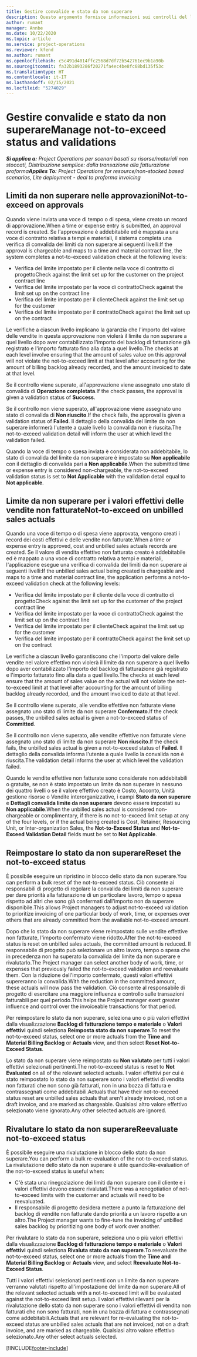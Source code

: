 ```yaml
---
title: Gestire convalide e stato da non superare
description: Questo argomento fornisce informazioni sui controlli del limite da non superare eseguiti in Project Operations.
author: rumant
manager: Annbe
ms.date: 10/22/2020
ms.topic: article
ms.service: project-operations
ms.reviewer: kfend
ms.author: rumant
ms.openlocfilehash: c5c491d4014ffc2568d7df72b542761ec9b1a90b
ms.sourcegitcommit: fa32b1893286f20271fa4ec4be8fc68bd135f53c
ms.translationtype: HT
ms.contentlocale: it-IT
ms.lasthandoff: 02/15/2021
ms.locfileid: "5274029"
---
```

# <a name="manage-not-to-exceed-status-and-validations"></a><span data-ttu-id="7a998-103">Gestire convalide e stato da non superare</span><span class="sxs-lookup"><span data-stu-id="7a998-103">Manage not-to-exceed status and validations</span></span> 

<span data-ttu-id="7a998-104">_**Si applica a:** Project Operations per scenari basati su risorse/materiali non stoccati, Distribuzione semplice: dalla transazione alla fatturazione proforma_</span><span class="sxs-lookup"><span data-stu-id="7a998-104">_**Applies To:** Project Operations for resource/non-stocked based scenarios, Lite deployment - deal to proforma invoicing_</span></span>

## <a name="not-to-exceed-on-approvals"></a><span data-ttu-id="7a998-105">Limiti da non superare nelle approvazioni</span><span class="sxs-lookup"><span data-stu-id="7a998-105">Not-to-exceed on approvals</span></span>

<span data-ttu-id="7a998-106">Quando viene inviata una voce di tempo o di spesa, viene creato un record di approvazione.</span><span class="sxs-lookup"><span data-stu-id="7a998-106">When a time or expense entry is submitted, an approval record is created.</span></span> <span data-ttu-id="7a998-107">Se l'approvazione è addebitabile ed è mappata a una voce di contratto relativa a tempi e materiali, il sistema completa una verifica di convalida dei limiti da non superare ai seguenti livelli:</span><span class="sxs-lookup"><span data-stu-id="7a998-107">If the approval is chargeable and maps to a time and material contract line, the system completes a not-to-exceed validation check at the following levels:</span></span>

  - <span data-ttu-id="7a998-108">Verifica del limite impostato per il cliente nella voce di contratto di progetto</span><span class="sxs-lookup"><span data-stu-id="7a998-108">Check against the limit set up for the customer on the project contract line</span></span>
  - <span data-ttu-id="7a998-109">Verifica del limite impostato per la voce di contratto</span><span class="sxs-lookup"><span data-stu-id="7a998-109">Check against the limit set up on the contract line</span></span>
  - <span data-ttu-id="7a998-110">Verifica del limite impostato per il cliente</span><span class="sxs-lookup"><span data-stu-id="7a998-110">Check against the limit set up for the customer</span></span>
  - <span data-ttu-id="7a998-111">Verifica del limite impostato per il contratto</span><span class="sxs-lookup"><span data-stu-id="7a998-111">Check against the limit set up on the contract</span></span>

<span data-ttu-id="7a998-112">Le verifiche a ciascun livello implicano la garanzia che l'importo del valore delle vendite in questa approvazione non violerà il limite da non superare a quel livello dopo aver contabilizzato l'importo del backlog di fatturazione già registrato e l'importo fatturato fino alla data a quel livello.</span><span class="sxs-lookup"><span data-stu-id="7a998-112">The checks at each level involve ensuring that the amount of sales value on this approval will not violate the not-to-exceed limit at that level after accounting for the amount of billing backlog already recorded, and the amount invoiced to date at that level.</span></span>

<span data-ttu-id="7a998-113">Se il controllo viene superato, all'approvazione viene assegnato uno stato di convalida di **Operazione completata**.</span><span class="sxs-lookup"><span data-stu-id="7a998-113">If the check passes, the approval is given a validation status of **Success**.</span></span>

<span data-ttu-id="7a998-114">Se il controllo non viene superato, all'approvazione viene assegnato uno stato di convalida di **Non riuscito**.</span><span class="sxs-lookup"><span data-stu-id="7a998-114">If the check fails, the approval is given a validation status of **Failed**.</span></span> <span data-ttu-id="7a998-115">Il dettaglio della convalida del limite da non superare informerà l'utente a quale livello la convalida non è riuscita.</span><span class="sxs-lookup"><span data-stu-id="7a998-115">The not-to-exceed validation detail will inform the user at which level the validation failed.</span></span>

<span data-ttu-id="7a998-116">Quando la voce di tempo o spesa inviata è considerata non addebitabile, lo stato di convalida del limite da non superare è impostato su **Non applicabile** con il dettaglio di convalida pari a **Non applicabile**.</span><span class="sxs-lookup"><span data-stu-id="7a998-116">When the submitted time or expense entry is considered non-chargeable, the not-to-exceed validation status is set to **Not Applicable** with the validation detail equal to **Not applicable**.</span></span>

## <a name="not-to-exceed-on-unbilled-sales-actuals"></a><span data-ttu-id="7a998-117">Limite da non superare per i valori effettivi delle vendite non fatturate</span><span class="sxs-lookup"><span data-stu-id="7a998-117">Not-to-exceed on unbilled sales actuals</span></span>

<span data-ttu-id="7a998-118">Quando una voce di tempo o di spesa viene approvata, vengono creati i record dei costi effettivi e delle vendite non fatturate.</span><span class="sxs-lookup"><span data-stu-id="7a998-118">When a time or expense entry is approved, cost and unbilled sales actuals records are created.</span></span> <span data-ttu-id="7a998-119">Se il valore di vendita effettivo non fatturata creato è addebitabile ed è mappato a una voce di contratto relativa a tempi e materiali, l'applicazione esegue una verifica di convalida dei limiti da non superare ai seguenti livelli:</span><span class="sxs-lookup"><span data-stu-id="7a998-119">If the unbilled sales actual being created is chargeable and maps to a time and material contract line, the application performs a not-to-exceed validation check at the following levels:</span></span>

  - <span data-ttu-id="7a998-120">Verifica del limite impostato per il cliente della voce di contratto di progetto</span><span class="sxs-lookup"><span data-stu-id="7a998-120">Check against the limit set up for the customer of the project contract line</span></span>
  - <span data-ttu-id="7a998-121">Verifica del limite impostato per la voce di contratto</span><span class="sxs-lookup"><span data-stu-id="7a998-121">Check against the limit set up on the contract line</span></span>
  - <span data-ttu-id="7a998-122">Verifica del limite impostato per il cliente</span><span class="sxs-lookup"><span data-stu-id="7a998-122">Check against the limit set up for the customer</span></span>
  - <span data-ttu-id="7a998-123">Verifica del limite impostato per il contratto</span><span class="sxs-lookup"><span data-stu-id="7a998-123">Check against the limit set up on the contract</span></span>

<span data-ttu-id="7a998-124">Le verifiche a ciascun livello garantiscono che l'importo del valore delle vendite nel valore effettivo non violerà il limite da non superare a quel livello dopo aver contabilizzato l'importo del backlog di fatturazione già registrato e l'importo fatturato fino alla data a quel livello.</span><span class="sxs-lookup"><span data-stu-id="7a998-124">The checks at each level ensure that the amount of sales value on the actual will not violate the not-to-exceed limit at that level after accounting for the amount of billing backlog already recorded, and the amount invoiced to date at that level.</span></span>

<span data-ttu-id="7a998-125">Se il controllo viene superato, alle vendite effettive non fatturate viene assegnato uno stato di limite da non superare **Confermato**.</span><span class="sxs-lookup"><span data-stu-id="7a998-125">If the check passes, the unbilled sales actual is given a not-to-exceed status of **Committed**.</span></span>

<span data-ttu-id="7a998-126">Se il controllo non viene superato, alle vendite effettive non fatturate viene assegnato uno stato di limite da non superare **Non riuscito**.</span><span class="sxs-lookup"><span data-stu-id="7a998-126">If the check fails, the unbilled sales actual is given a not-to-exceed status of **Failed**.</span></span> <span data-ttu-id="7a998-127">Il dettaglio della convalida informa l'utente a quale livello la convalida non è riuscita.</span><span class="sxs-lookup"><span data-stu-id="7a998-127">The validation detail informs the user at which level the validation failed.</span></span>

<span data-ttu-id="7a998-128">Quando le vendite effettive non fatturate sono considerate non addebitabili o gratuite, se non è stato impostato un limite da non superare in nessuno dei quattro livelli o se il valore effettivo creato è Costo, Acconto, Unità gestione risorse o Vendite interorganizzative, i campi **Stato da non superare** e **Dettagli convalida limite da non superare** devono essere impostati su **Non applicabile**.</span><span class="sxs-lookup"><span data-stu-id="7a998-128">When the unbilled sales actual is considered non-chargeable or complimentary, if there is no not-to-exceed limit setup at any of the four levels, or if the actual being created is Cost, Retainer, Resourcing Unit, or Inter-organization Sales, the **Not-to-Exceed Status** and **Not-to-Exceed Validation Detail** fields must be set to **Not Applicable**.</span></span>

## <a name="reset-the-not-to-exceed-status"></a><span data-ttu-id="7a998-129">Reimpostare lo stato da non superare</span><span class="sxs-lookup"><span data-stu-id="7a998-129">Reset the not-to-exceed status</span></span>

<span data-ttu-id="7a998-130">È possibile eseguire un ripristino in blocco dello stato da non superare.</span><span class="sxs-lookup"><span data-stu-id="7a998-130">You can perform a bulk reset of the not-to-exceed status.</span></span> <span data-ttu-id="7a998-131">Ciò consente ai responsabili di progetto di regolare la convalida dei limiti da non superare per dare priorità alla fatturazione di un particolare lavoro, tempo o spesa rispetto ad altri che sono già confermati dall'importo non da superare disponibile.</span><span class="sxs-lookup"><span data-stu-id="7a998-131">This allows Project managers to adjust not-to-exceed validation to prioritize invoicing of one particular body of work, time, or expenses over others that are already committed from the available not-to-exceed amount.</span></span>

<span data-ttu-id="7a998-132">Dopo che lo stato da non superare viene reimpostato sulle vendite effettive non fatturate, l'importo confermato viene ridotto.</span><span class="sxs-lookup"><span data-stu-id="7a998-132">After the not-to-exceed status is reset on unbilled sales actuals, the committed amount is reduced.</span></span> <span data-ttu-id="7a998-133">Il responsabile di progetto può selezionare un altro lavoro, tempo o spesa che in precedenza non ha superato la convalida del limite da non superare e rivalutarlo.</span><span class="sxs-lookup"><span data-stu-id="7a998-133">The Project manager can select another body of work, time, or expenses that previously failed the not-to-exceed validation and reevaluate them.</span></span> <span data-ttu-id="7a998-134">Con la riduzione dell'importo confermato, questi valori effettivi supereranno la convalida.</span><span class="sxs-lookup"><span data-stu-id="7a998-134">With the reduction in the committed amount, these actuals will now pass the validation.</span></span> <span data-ttu-id="7a998-135">Ciò consente al responsabile di progetto di esercitare una maggiore influenza e controllo sulle transazioni fatturabili per quel periodo.</span><span class="sxs-lookup"><span data-stu-id="7a998-135">This helps the Project manager exert greater influence and control over the invoiceable transactions for that period.</span></span>

<span data-ttu-id="7a998-136">Per reimpostare lo stato da non superare, seleziona uno o più valori effettivi dalla visualizzazione **Backlog di fatturazione tempo e materiale** o **Valori effettivi** quindi seleziona **Reimposta stato da non superare**.</span><span class="sxs-lookup"><span data-stu-id="7a998-136">To reset the not-to-exceed status, select one or more actuals from the **Time and Material Billing Backlog** or **Actuals** view, and then select **Reset Not-to-Exceed Status**.</span></span>

<span data-ttu-id="7a998-137">Lo stato da non superare viene reimpostato su **Non valutato** per tutti i valori effettivi selezionati pertinenti.</span><span class="sxs-lookup"><span data-stu-id="7a998-137">The not-to-exceed status is reset to **Not Evaluated** on all of the relevant selected actuals.</span></span> <span data-ttu-id="7a998-138">I valori effettivi per cui è stato reimpostato lo stato da non superare sono i valori effettivi di vendita non fatturati che non sono già fatturati, non in una bozza di fattura e contrassegnati come addebitabili.</span><span class="sxs-lookup"><span data-stu-id="7a998-138">Actuals that have their not-to-exceed status reset are unbilled sales actuals that aren't already invoiced, not on a draft invoice, and are marked as chargeable.</span></span> <span data-ttu-id="7a998-139">Qualsiasi altro valore effettivo selezionato viene ignorato.</span><span class="sxs-lookup"><span data-stu-id="7a998-139">Any other selected actuals are ignored.</span></span>

## <a name="reevaluate-not-to-exceed-status"></a><span data-ttu-id="7a998-140">Rivalutare lo stato da non superare</span><span class="sxs-lookup"><span data-stu-id="7a998-140">Reevaluate not-to-exceed status</span></span>

<span data-ttu-id="7a998-141">È possibile eseguire una rivalutazione in blocco dello stato da non superare.</span><span class="sxs-lookup"><span data-stu-id="7a998-141">You can perform a bulk re-evaluation of the not-to-exceed status.</span></span> <span data-ttu-id="7a998-142">La rivalutazione dello stato da non superare è utile quando:</span><span class="sxs-lookup"><span data-stu-id="7a998-142">Re-evaluation of the not-to-exceed status is useful when:</span></span>

  - <span data-ttu-id="7a998-143">C'è stata una rinegoziazione dei limiti da non superare con il cliente e i valori effettivi devono essere rivalutati.</span><span class="sxs-lookup"><span data-stu-id="7a998-143">There was a renegotiation of not-to-exceed limits with the customer and actuals will need to be reevaluated.</span></span>
  - <span data-ttu-id="7a998-144">Il responsabile di progetto desidera mettere a punto la fatturazione del backlog di vendite non fatturate dando priorità a un lavoro rispetto a un altro.</span><span class="sxs-lookup"><span data-stu-id="7a998-144">The Project manager wants to fine-tune the invoicing of unbilled sales backlog by prioritizing one body of work over another.</span></span>

<span data-ttu-id="7a998-145">Per rivalutare lo stato da non superare, seleziona uno o più valori effettivi dalla visualizzazione **Backlog di fatturazione tempo e materiale** o **Valori effettivi** quindi seleziona **Rivaluta stato da non superare**.</span><span class="sxs-lookup"><span data-stu-id="7a998-145">To reevaluate the not-to-exceed status, select one or more actuals from the **Time and Material Billing Backlog** or **Actuals** view, and select **Reevaluate Not-to-Exceed Status**.</span></span>

<span data-ttu-id="7a998-146">Tutti i valori effettivi selezionati pertinenti con un limite da non superare verranno valutati rispetto all'impostazione del limite da non superare.</span><span class="sxs-lookup"><span data-stu-id="7a998-146">All of the relevant selected actuals with a not-to-exceed limit will be evaluated against the not-to-exceed limit setup.</span></span> <span data-ttu-id="7a998-147">I valori effettivi rilevanti per la rivalutazione dello stato da non superare sono i valori effettivi di vendita non fatturati che non sono fatturati, non in una bozza di fattura e contrassegnati come addebitabili.</span><span class="sxs-lookup"><span data-stu-id="7a998-147">Actuals that are relevant for re-evaluating the not-to-exceed status are unbilled sales actuals that are not invoiced, not on a draft invoice, and are marked as chargeable.</span></span> <span data-ttu-id="7a998-148">Qualsiasi altro valore effettivo selezionato.</span><span class="sxs-lookup"><span data-stu-id="7a998-148">Any other select actuals selected.</span></span>


[!INCLUDE[footer-include](../../includes/footer-banner.md)]